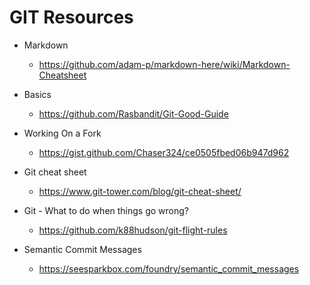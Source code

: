# GIT Resources

* Markdown

  * https://github.com/adam-p/markdown-here/wiki/Markdown-Cheatsheet

* Basics

  * https://github.com/Rasbandit/Git-Good-Guide

* Working On a Fork

  * https://gist.github.com/Chaser324/ce0505fbed06b947d962

* Git cheat sheet

  * https://www.git-tower.com/blog/git-cheat-sheet/

* Git - What to do when things go wrong?
  
  * https://github.com/k88hudson/git-flight-rules

* Semantic Commit Messages

  * https://seesparkbox.com/foundry/semantic_commit_messages

